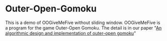 # Outer-Open-Gomoku
This is a demo of OOGiveMeFive without sliding window. OOGiveMeFive is a program for the game Outer-Open Gomoku.
The detail is in our paper "[An algorithmic design and implementation of outer-open gomoku](https://ieeexplore.ieee.org/document/8075180)"
